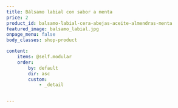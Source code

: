 ```yaml
---
title: Bálsamo labial con sabor a menta
price: 2
product_id: balsamo-labial-cera-abejas-aceite-almendras-menta
featured_image: balsamo_labial.jpg
onpage_menu: false
body_classes: shop-product

content:
    items: @self.modular
    order:
        by: default
        dir: asc
        custom:
            - _detail


---
```


